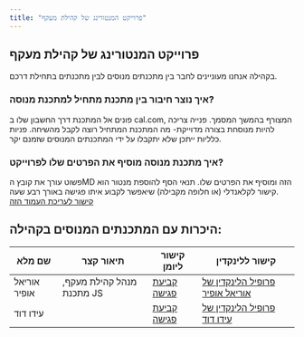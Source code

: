 ```yaml
---
title: "פרוייקט המנטורינג של קהילת מעקף"
---
```


## פרוייקט המנטורינג של קהילת מעקף

בקהילה אנחנו מעוניינים לחבר בין מתכנתים מנוסים לבין מתכנתים בתחילת דרכם.  

### איך נוצר חיבור בין מתכנת מתחיל למתכנת מנוסה?
פונים אל המתכנת דרך החשבון שלו ב cal.com, המצורף בהמשך המסמך.
פנייה צריכה להיות מנוסחת בצורה מדוייקת- מה המתכנת המתחיל רוצה לקבל מהשיחה.
פניות כלליות ייתכן שלא יתקבלו על ידי המתכנתים המנוסים שזמנם יקר.

### איך מתכנת מנוסה מוסיף את הפרטים שלו לפרוייקט?
פשוט עורך את קובץ הMD הזה ומוסיף את הפרטים שלו.
תנאי הסף להוספת מנטור הוא קישור לקלאנדלי (או חלופה מקבילה) שיאפשר לקבוע איתו פגישה באורך רבע שעה.  
<a href="https://github.com/Maakaf/maakaf-temp/blob/main/src/content/members/mentoring_project.md" target="_blank">קישור לעריכת העמוד הזה</a>


## היכרות עם המתכנתים המנוסים בקהילה:


| שם מלא | תיאור  קצר  | קישור ליומן | קישור ללינקדין                                                                                                    |
|---------|--|-|-|
| אוריאל אופיר | מנהל קהילת מעקף, מתכנת JS | <a href="https://cal.com/uriel-ofir/15min" target="_blank">קביעת פגישה</a>         | <a href="https://www.linkedin.com/in/uriel-ofir" target="_blank">  פרופיל הלינקדין של אוריאל אופיר </a>    |
| עידו דוד     | | <a href="https://calendly.com/idonkl100/30min" target="_blank"> קביעת פגישה </a>  | <a href="https://www.linkedin.com/in/ido-david-46b59119a" target="_blank"> פרופיל הלינקדין של עידו דוד </a> |
